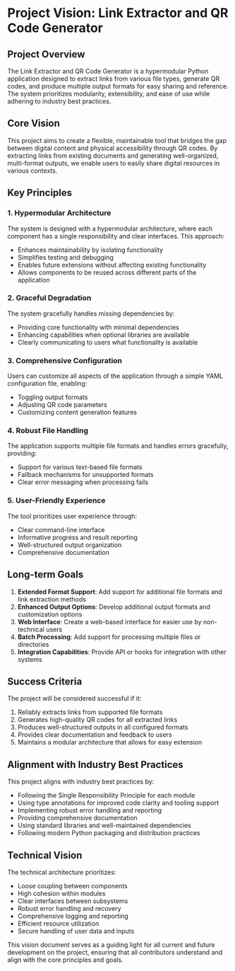 # Project Vision: Link Extractor and QR Code Generator

## Project Overview

The Link Extractor and QR Code Generator is a hypermodular Python application designed to extract links from various file types, generate QR codes, and produce multiple output formats for easy sharing and reference. The system prioritizes modularity, extensibility, and ease of use while adhering to industry best practices.

## Core Vision

This project aims to create a flexible, maintainable tool that bridges the gap between digital content and physical accessibility through QR codes. By extracting links from existing documents and generating well-organized, multi-format outputs, we enable users to easily share digital resources in various contexts.

## Key Principles

### 1. Hypermodular Architecture

The system is designed with a hypermodular architecture, where each component has a single responsibility and clear interfaces. This approach:

- Enhances maintainability by isolating functionality
- Simplifies testing and debugging
- Enables future extensions without affecting existing functionality
- Allows components to be reused across different parts of the application

### 2. Graceful Degradation

The system gracefully handles missing dependencies by:

- Providing core functionality with minimal dependencies
- Enhancing capabilities when optional libraries are available
- Clearly communicating to users what functionality is available

### 3. Comprehensive Configuration

Users can customize all aspects of the application through a simple YAML configuration file, enabling:

- Toggling output formats
- Adjusting QR code parameters
- Customizing content generation features

### 4. Robust File Handling

The application supports multiple file formats and handles errors gracefully, providing:

- Support for various text-based file formats
- Fallback mechanisms for unsupported formats
- Clear error messaging when processing fails

### 5. User-Friendly Experience

The tool prioritizes user experience through:

- Clear command-line interface
- Informative progress and result reporting
- Well-structured output organization
- Comprehensive documentation

## Long-term Goals

1. **Extended Format Support**: Add support for additional file formats and link extraction methods
2. **Enhanced Output Options**: Develop additional output formats and customization options
3. **Web Interface**: Create a web-based interface for easier use by non-technical users
4. **Batch Processing**: Add support for processing multiple files or directories
5. **Integration Capabilities**: Provide API or hooks for integration with other systems

## Success Criteria

The project will be considered successful if it:

1. Reliably extracts links from supported file formats
2. Generates high-quality QR codes for all extracted links
3. Produces well-structured outputs in all configured formats
4. Provides clear documentation and feedback to users
5. Maintains a modular architecture that allows for easy extension

## Alignment with Industry Best Practices

This project aligns with industry best practices by:

- Following the Single Responsibility Principle for each module
- Using type annotations for improved code clarity and tooling support
- Implementing robust error handling and reporting
- Providing comprehensive documentation
- Using standard libraries and well-maintained dependencies
- Following modern Python packaging and distribution practices

## Technical Vision

The technical architecture prioritizes:

- Loose coupling between components
- High cohesion within modules
- Clear interfaces between subsystems
- Robust error handling and recovery
- Comprehensive logging and reporting
- Efficient resource utilization
- Secure handling of user data and inputs

This vision document serves as a guiding light for all current and future development on the project, ensuring that all contributors understand and align with the core principles and goals.